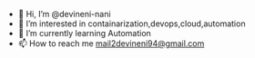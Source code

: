 - 👋 Hi, I’m @devineni-nani
- 👀 I’m interested in containarization,devops,cloud,automation
- 🌱 I’m currently learning Automation
- 📫 How to reach me mail2devineni94@gmail.com

<!---
devineni-nani/devineni-nani is a ✨ special ✨ repository because its `README.md` (this file) appears on your GitHub profile.
You can click the Preview link to take a look at your changes.
--->
